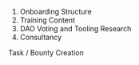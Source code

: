 1. Onboarding Structure
2. Training Content
3. DAO Voting and Tooling Research
4. Consultancy 


Task / Bounty Creation 
